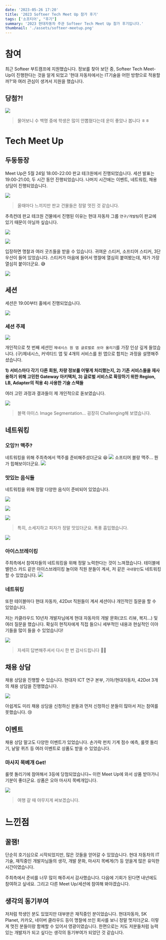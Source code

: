 ```yaml
---
date: '2023-05-26 17:20'
title: '2023 Softeer Tech Meet Up 참가 후기'
tags: ['소프티어', "후기"]
summary: '2023 현대자동차 주관 Softeer Tech Meet Up 참가 후기입니다.'
thumbnail: './assets/softeer-meetup.png'
---
```

# 참여

최근 Softeer 부트캠프에 지원했습니다. 정보를 찾아 보던 중, Softeer Tech Meet-Up이 진행한다는 것을 알게 되었고 '현대 자동차에서는 IT기술을 어떤 방향으로 적용할까?'와 여러 관심이 생겨서 지원을 했습니다.

## 당첨?!

![](https://github.com/user-attachments/assets/dbb626ae-2407-495b-b927-21c5e5d1e3a2)


> 물어보니 수 백명 중에 학생은 많이 안뽑혔다는데 운이 좋았나 봅니다 ㅎㅎ


# Tech Meet Up

## 두둥등장
Meet Up은 5월 24일 18:00-22:00 판교 테크원에서 진행되었습니다. 세션 발표는 19:00-21:00, 두 시간 동안 진행되었습니다. 나머지 시간에는 이벤트, 네트워킹, 채용 상담이 진행되었습니다.

![](https://velog.velcdn.com/images/chocochip/post/266811b2-84a2-41a1-802d-a79afd47f974/image.png)

> 올때마다 느끼지만 판교 건물들은 정말 멋진 것 같습니다.

추측컨데 판교 테크원 건물에서 진행된 이유는 현대 자동차 그룹 `연구/개발팀`이 판교에 있기 때문이 아닐까 싶습니다.

![](https://velog.velcdn.com/images/chocochip/post/42b5ff4c-b55b-448a-8de6-e15ac3f57933/image.png)


![](https://velog.velcdn.com/images/chocochip/post/f9eba041-f20e-49dd-bade-3457608540fb/image.png)

입장하면 명찰과 여러 굿즈들을 받을 수 있습니다. 귀여운 스티커, 소프티어 스티커, 3단 우산이 들어 있었습니다. 스티커가 마음에 들어서 명찰에 열심히 붙여봤는데, 제가 가장 열심히 붙이더군요. 😅

![](https://velog.velcdn.com/images/chocochip/post/9ffa7a73-72cc-4a49-94dc-ee4a88608434/image.png)



## 세션
세션은 19:00부터 홀에서 진행되었습니다.

![](https://velog.velcdn.com/images/chocochip/post/ea640b5a-7e43-4dd2-b693-2b592e5562a5/image.png)

### 세션 주제
![](https://velog.velcdn.com/images/chocochip/post/1569bb6c-f693-4853-8166-d9a5a4e9027c/image.png)

개인적으로 첫 번째 세션인 `제네시스 원 앱 글로벌로 쏘아 올리기`를 가장 인상 깊게 들었습니다. (구)제네시스, 커넥티드 앱 및 4개의 서비스를 원 앱으로 합치는 과정을 설명해주셨습니다.

**1) 서비스마다 각기 다른 회원, 차량 정보를 어떻게 처리했는지,
2) 기존 서비스들을 재사용하기 위해 고민한 Gateway 아키텍처,
3) 글로벌 서비스로 확장하기 위한 Region, LB, Adapter의 적용
4) 사용한 기술 스택들**

여러 고민 과정과 결과들이 제 개인적으로 돋보였습니다.

![](https://velog.velcdn.com/images/chocochip/post/aa6cbba3-af77-4187-902f-623db4af3066/image.png)

> 블랙 아이스 Image Segmentation... 굉장히 Challenging해 보였습니다.

## 네트워킹

### 오잉?! 맥주?
네트워킹을 위해 주최측에서 맥주를 준비해주셨더군요 😆
![](https://velog.velcdn.com/images/chocochip/post/97375823-8e67-4fc5-aea4-0cde7f8c6812/image.png)
소프티어 블랑 맥주... 뭔가 힙해보이더군요.
![](https://velog.velcdn.com/images/chocochip/post/bce47fb6-8bc2-4212-a45c-ea60a17a79e2/image.png)

### 맛있는 음식들
네트워킹을 위해 정말 다양한 음식이 준비되어 있었습니다.

![](https://velog.velcdn.com/images/chocochip/post/2f12e3b7-b845-4468-94a3-ccc7bbce4764/image.png)

![](https://velog.velcdn.com/images/chocochip/post/cd62a409-fd9b-4c96-9c25-36096cd0def3/image.png)

![](https://velog.velcdn.com/images/chocochip/post/0361ddae-80b7-4763-b0d0-412866998fa0/image.png)

> 특히, 소세지하고 피자가 정말 맛있더군요. 폭풍 흡입했습니다.

![](https://velog.velcdn.com/images/chocochip/post/ea0c3685-ce44-4176-abd0-23f3b97b2cf4/image.png)

### 아이스브레이킹
주최측에서 참여자들의 네트워킹을 위해 정말 노력한다는 것이 느껴졌습니다. 테이블에 밸런스 카드 같은 아이스브레이킹 놀이와 직원 분들이 계셔, 저 같은 `극내향인`도 네트워킹할 수 있었습니다.
![](https://velog.velcdn.com/images/chocochip/post/d0182cbf-8ef9-464e-bddb-eef81d4cf944/image.png)

### 네트워킹
또한 테이블마다 현대 자동차, 42Dot 직원들이 계셔 세션이나 개인적인 질문을 할 수 있었습니다.

저는 카클라우드 10년차 개발자님에게 현대 자동차의 개발 문화(코드 리뷰, 복지...) 및 여러 질문을 했습니다. 확실히 현직자에게 직접 들으니 세부적인 내용과 현실적인 이야기들을 많이 들을 수 있었습니다!

![](https://velog.velcdn.com/images/chocochip/post/dafba1b9-f81a-44e4-beeb-49c0fbfbe4a6/image.png)

> 자세히 답변해주셔서 다시 한 번 감사드립니다 🙏🏻

## 채용 상담
채용 상담을 진행할 수 있습니다. 현대자 ICT 연구 본부, 기아/현대자동차, 42Dot 3개의 채용 상담을 진행했습니다.

![](https://velog.velcdn.com/images/chocochip/post/76829faa-269e-4cef-8036-dd92e787ce29/image.png)

아쉽게도 미리 채용 상담을 신청하신 분들과 먼저 신청하신 분들이 많아서 저는 참여를 못했습니다. 😢

## 이벤트
채용 상담 말고도 다양한 이벤트가 있었습니다. 손가락 펀치 기계 점수 예측, 룰렛 돌리기, 낱말 퀴즈 등 여러 이벤트로 상품도 받을 수 있었습니다.

### 마사지 목베개 Get!
룰렛 돌리기에 참여해서 3등에 당첨되었습니다~ 이런 Meet Up에 와서 상품 받아가니 기분이 좋더군요. 상품은 오아 마사지 목베개입니다.

![](https://velog.velcdn.com/images/chocochip/post/e7235ca2-3453-4c94-af25-aa0d1269ab19/image.png)

> 여행 갈 때 야무지게 써보겠습니다.

# 느낀점
## 꿀잼!
단순히 호기심으로 시작되었지만, 많은 것들을 얻어갈 수 있었습니다. 현대 자동차의 IT 기술, 재직중인 개발자님들의 생각, 개발 문화, 마사지 목베게(?) 등 얻을게 많은 유익한 시간이였습니다.

주최측에서 준비를 너무 많이 해주셔서 감사했습니다. 다음에 기회가 된다면 내년에도 참여하고 싶네요. 그리고 다른 Meet Up/세션에 참여해 봐야겠습니다.

## 생각의 동기부여
저처럼 학생인 분도 있었지만  대부분은 재직중인 분이었습니다. 현대자동차, SK Planet, 카카오, 네이버 클라우드 등이 명찰에 쓰인 회사를 보니 정말 멋지더군요. 이렇게 멋진 분들이랑 함께할 수 있어서 영광이였습니다. 한편으로는 저도 저분들처럼 능력있는 개발자가 되고 싶다는 생각의 동기부여가 되었던 것 같습니다.

